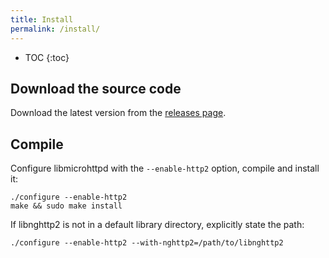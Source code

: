 ```yaml
---
title: Install
permalink: /install/
---
```


* TOC
{:toc}

## Download the source code

Download the latest version from the [releases page](https://github.com/maru/libmicrohttpd-http2/releases).

## Compile

Configure libmicrohttpd with the ``--enable-http2`` option, compile and install it:

    ./configure --enable-http2
    make && sudo make install

If libnghttp2 is not in a default library directory, explicitly state the path:

    ./configure --enable-http2 --with-nghttp2=/path/to/libnghttp2
